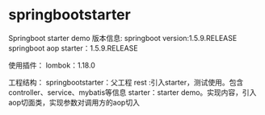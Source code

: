 # springbootstarter
Springboot starter demo
版本信息:
  springboot version:1.5.9.RELEASE
  springboot aop starter：1.5.9.RELEASE
 
使用插件：
  lombok：1.18.0

工程结构：
  springbootstarter：父工程
    rest :引入starter，测试使用。包含controller、service、mybatis等信息
    starter：starter demo。实现内容，引入aop切面类，实现参数对调用方的aop切入
